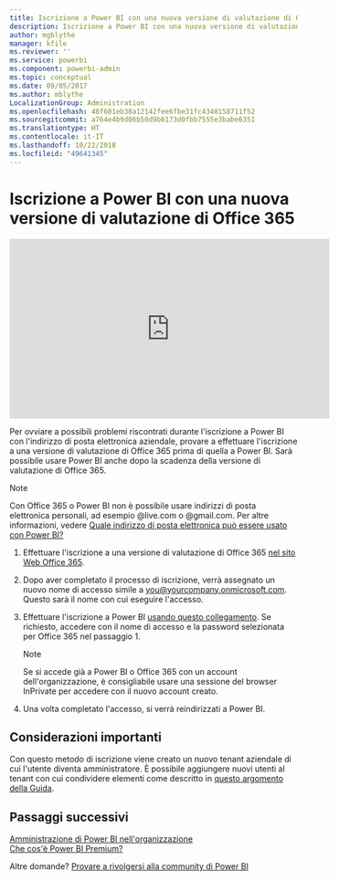 ```yaml
---
title: Iscrizione a Power BI con una nuova versione di valutazione di Office 365
description: Iscrizione a Power BI con una nuova versione di valutazione di Office 365
author: mgblythe
manager: kfile
ms.reviewer: ''
ms.service: powerbi
ms.component: powerbi-admin
ms.topic: conceptual
ms.date: 09/05/2017
ms.author: mblythe
LocalizationGroup: Administration
ms.openlocfilehash: 48f601eb38a12142fee6fbe31fc4348158711f52
ms.sourcegitcommit: a764e4b9d06b50d9b6173d0fbb7555e3babe6351
ms.translationtype: HT
ms.contentlocale: it-IT
ms.lasthandoff: 10/22/2018
ms.locfileid: "49641345"
---
```

# <a name="signing-up-for-power-bi-with-a-new-office-365-trial"></a>Iscrizione a Power BI con una nuova versione di valutazione di Office 365

<iframe width="560" height="315" src="https://www.youtube.com/embed/gbSuFST-Nx4?showinfo=0" frameborder="0" allowfullscreen></iframe>

Per ovviare a possibili problemi riscontrati durante l'iscrizione a Power BI con l'indirizzo di posta elettronica aziendale, provare a effettuare l'iscrizione a una versione di valutazione di Office 365 prima di quella a Power BI. Sarà possibile usare Power BI anche dopo la scadenza della versione di valutazione di Office 365.

> [!NOTE]
> Con Office 365 o Power BI non è possibile usare indirizzi di posta elettronica personali, ad esempio @live.com o @gmail.com. Per altre informazioni, vedere [Quale indirizzo di posta elettronica può essere usato con Power BI?](service-self-service-signup-for-power-bi.md#what-email-address-can-be-used-with-power-bi)

1. Effettuare l'iscrizione a una versione di valutazione di Office 365 [nel sito Web Office 365](https://go.microsoft.com/fwlink/p/?LinkID=403802).

1. Dopo aver completato il processo di iscrizione, verrà assegnato un nuovo nome di accesso simile a you@yourcompany.onmicrosoft.com.  Questo sarà il nome con cui eseguire l'accesso.

1. Effettuare l'iscrizione a Power BI [usando questo collegamento](https://portal.office.com/Start/Confirm?Sku=a403ebcc-fae0-4ca2-8c8c-7a907fd6c235&ru=https%3A%2F%2Fapp.powerbi.com%3FredirectedFromSignup%3D1%26noSignUpCheck%3D1).  Se richiesto, accedere con il nome di accesso e la password selezionata per Office 365 nel passaggio 1.

   > [!NOTE]
   > Se si accede già a Power BI o Office 365 con un account dell'organizzazione, è consigliabile usare una sessione del browser InPrivate per accedere con il nuovo account creato.

1. Una volta  completato l'accesso, si verrà reindirizzati a Power BI.

## <a name="important-considerations"></a>Considerazioni importanti

Con questo metodo di iscrizione viene creato un nuovo tenant aziendale di cui l'utente diventa amministratore. È possibile aggiungere nuovi utenti al tenant con cui condividere elementi come descritto in [questo argomento della Guida](https://support.office.com/en-sg/article/Add-users-individually-to-Office-365---Admin-Help-1970f7d6-03b5-442f-b385-5880b9c256ec?ui=en-US&rs=en-SG&ad=SG).

## <a name="next-steps"></a>Passaggi successivi

[Amministrazione di Power BI nell'organizzazione](service-admin-administering-power-bi-in-your-organization.md)  
[Che cos'è Power BI Premium?](service-premium.md)  

Altre domande? [Provare a rivolgersi alla community di Power BI](http://community.powerbi.com/)